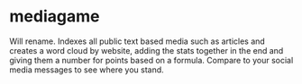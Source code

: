 # mediagame
Will rename. Indexes all public text based media such as articles and creates a word cloud by website, adding the stats together in the end and giving them a number for points based on a formula. Compare to your social media messages to see where you stand.
